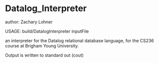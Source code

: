# Datalog_Interpreter

author: Zachary Lohner

USAGE: build/DatalogInterpreter inputFile

an interpreter for the Datalog relational database language,
for the CS236 course at Brigham Young University.

Output is written to standard out (cout)
